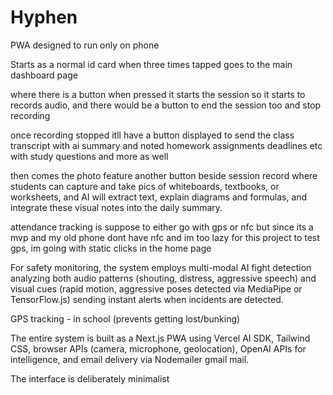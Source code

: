 # Hyphen

PWA designed to run only on phone

Starts as a normal id card when three times tapped goes to the main dashboard page

where there is a button when pressed it starts the session so it starts to records audio, and there would be a button to end the session too and stop recording

once recording stopped itll have a button displayed to send the class transcript with ai summary and noted homework assignments deadlines etc with study questions and more as well

then comes the photo feature another button beside session record where students can capture and take pics of whiteboards, textbooks, or worksheets, and AI will extract text, explain diagrams and formulas, and integrate these visual notes into the daily summary. 

attendance tracking is suppose to either go with gps or nfc but since its a mvp and my old phone dont have nfc and im too lazy for this project to test gps, im going with static clicks in the home page

For safety monitoring, the system employs multi-modal AI fight detection analyzing both audio patterns (shouting, distress, aggressive speech) and visual cues (rapid motion, aggressive poses detected via MediaPipe or TensorFlow.js) sending instant alerts when incidents are detected. 

GPS tracking - in school (prevents getting lost/bunking)

The entire system is built as a Next.js PWA using Vercel AI SDK, Tailwind CSS, browser APIs (camera, microphone, geolocation), OpenAI APIs for intelligence, and email delivery via Nodemailer gmail mail. 

The interface is deliberately minimalist